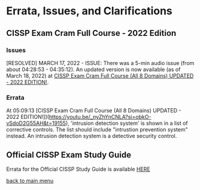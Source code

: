 # Errata, Issues, and Clarifications

## CISSP Exam Cram Full Course - 2022 Edition

### Issues
[RESOLVED] MARCH 17, 2022 - ISSUE: There was a 5-min audio issue (from about 04:28:53 - 04:35:12). An updated version is now available (as of March 18, 2022) at [CISSP Exam Cram Full Course (All 8 Domains) UPDATED - 2022 EDITION!](https://youtu.be/_nyZhYnCNLA).

### Errata
At 05:09:13 [CISSP Exam Cram Full Course (All 8 Domains) UPDATED - 2022 EDITION!]](https://youtu.be/_nyZhYnCNLA?si=obkO-vSdoD2G55AH&t=19155), 'intrusion detection system' is shown in a list of corrective controls. The list should include "intrustion prevention system" instead. An intrusion detection system is a detective security control.

## Official CISSP Exam Study Guide

Errata for the Official CISSP Study Guide is available [HERE](https://www.wiley.com/en-us/%28ISC%292+CISSP+Certified+Information+Systems+Security+Professional+Official+Study+Guide%2C+9th+Edition-p-9781119786245#errata-section)

[back to main menu](https://github.com/pzerger/cisspexamcram/blob/main/README.md)
